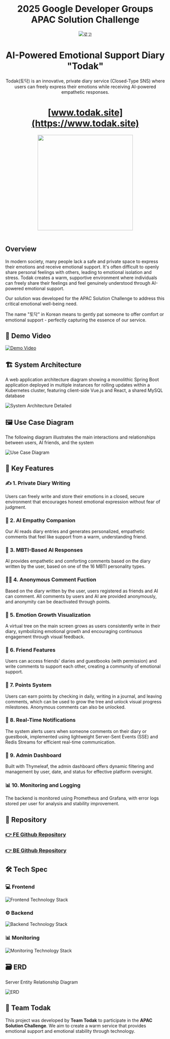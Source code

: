 <div align="center">  

# 2025 Google Developer Groups APAC Solution Challenge

![로고](./images/Todak_new_logo.png)

# AI-Powered Emotional Support Diary "Todak"
Todak(토닥) is an innovative, private diary service (Closed-Type SNS) where users can freely express their emotions while receiving AI-powered empathetic responses.

# [www.todak.site](https://www.todak.site)

<img src="images/Todak_img.png" width="300"/>

</div>
<br>

## Overview
In modern society, many people lack a safe and private space to express their emotions and receive emotional support. It's often difficult to openly share personal feelings with others, leading to emotional isolation and stress. Todak creates a warm, supportive environment where individuals can freely share their feelings and feel genuinely understood through AI-powered emotional support.

Our solution was developed for the APAC Solution Challenge to address this critical emotional well-being need.

The name "토닥" in Korean means to gently pat someone to offer comfort or emotional support - perfectly capturing the essence of our service.

## 🎥 Demo Video
[![Demo Video](https://img.youtube.com/vi/jZ-gx8eNw50/0.jpg)](https://www.youtube.com/watch?v=jZ-gx8eNw50)

## 🏗️ System Architecture
A web application architecture diagram showing a monolithic Spring Boot application deployed in multiple instances for rolling updates within a Kubernetes cluster, featuring client-side Vue.js and React, a shared MySQL database

![System Architecture Detailed](images/Todak_Web_Server_Architecture.png)

## 🖼️ Use Case Diagram
The following diagram illustrates the main interactions and relationships between users, AI friends, and the system

![Use Case Diagram](images/Todak_USECASE_Diagram.png)

## 🎯 Key Features
### ✍️ 1. Private Diary Writing
Users can freely write and store their emotions in a closed, secure environment that encourages honest emotional expression without fear of judgment.

### 🤖 2. AI Empathy Companion
Our AI reads diary entries and generates personalized, empathetic comments that feel like support from a warm, understanding friend.

### 🧬 3. MBTI-Based AI Responses
AI provides empathetic and comforting comments based on the diary written by the user, based on one of the 16 MBTI personality types.

### 🕵️‍♀️ 4. Anonymous Comment Fuction
Based on the diary written by the user, users registered as friends and AI can comment. All comments by users and AI are provided anonymously, and anonymity can be deactivated through points.

### 🌱 5. Emotion Growth Visualization
A virtual tree on the main screen grows as users consistently write in their diary, symbolizing emotional growth and encouraging continuous engagement through visual feedback.

### 👫 6. Friend Features
Users can access friends' diaries and guestbooks (with permission) and write comments to support each other, creating a community of emotional support.

### 💎 7. Points System
Users can earn points by checking in daily, writing in a journal, and leaving comments, which can be used to grow the tree and unlock visual progress milestones. Anonymous comments can also be unlocked.

### 📡 8. Real-Time Notifications
The system alerts users when someone comments on their diary or guestbook, implemented using lightweight Server-Sent Events (SSE) and Redis Streams for efficient real-time communication.

### 🔧 9. Admin Dashboard
Built with Thymeleaf, the admin dashboard offers dynamic filtering and management by user, date, and status for effective platform oversight.

### 📊 10. Monitoring and Logging
The backend is monitored using Prometheus and Grafana, with error logs stored per user for analysis and stability improvement.

## 📁 Repository

### [👉 FE Github Repository](https://github.com/GDG-on-Campus-KNU/4th-SC-TEAM1-FE)
### [👉 BE Github Repository](https://github.com/GDG-on-Campus-KNU/4th-SC-TEAM1-BE)

## 🛠️ Tech Spec
### 💻 Frontend
![Frontend Technology Stack](images/Todak_Frontend_Tech_Spec.png)

### ⚙️ Backend
![Backend Technology Stack](images/Todak_Backend_Tech_Spec.png)

### 📊 Monitoring
![Monitoring Technology Stack](images/Todak_Monitoring.png)

## 🗃️ ERD
Server Entity Relationship Diagram

![ERD](images/Todak_ERD.png)

## 👥 Team Todak
This project was developed by **Team Todak** to participate in the **APAC Solution Challenge**.
We aim to create a warm service that provides emotional support and emotional stability through technology.
